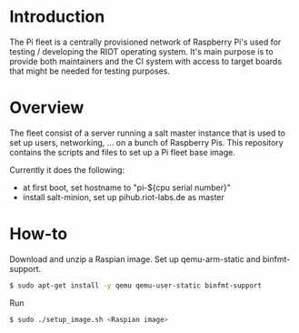 # Introduction

The Pi fleet is a centrally provisioned network of Raspberry Pi's used for
testing / developing the RIOT operating system.  It's main purpose is to
provide both maintainers and the CI system with access to target boards that
might be needed for testing purposes.

# Overview

The fleet consist of a server running a salt master instance that is used to
set up users, networking, ... on a bunch of Raspberry Pis.
This repository contains the scripts and files to set up a Pi fleet base image.

Currently it does the following:

- at first boot, set hostname to "pi-${cpu serial number}"
- install salt-minion, set up pihub.riot-labs.de as master

# How-to

Download and unzip a Raspian image.
Set up qemu-arm-static and binfmt-support.

```bash
$ sudo apt-get install -y qemu qemu-user-static binfmt-support
```

Run
```bash
$ sudo ./setup_image.sh <Raspian image>
```
